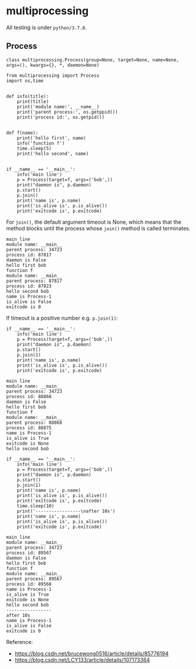 # multiprocessing

All testing is under `python/3.7.8`.

## Process

```
class multiprocessing.Process(group=None, target=None, name=None, args=(), kwargs={}, *, daemon=None)
```

```
from multiprocessing import Process
import os,time


def info(title):
    print(title)
    print('module name:', __name__)
    print('parent process:', os.getppid())
    print('process id:', os.getpid())


def f(name):
    print('hello first', name)
    info('function f')
    time.sleep(5)
    print('hello second', name)


if __name__ == '__main__':
    info('main line')
    p = Process(target=f, args=('bob',))
    print("daemon is", p.daemon)
    p.start()
    p.join()
    print('name is', p.name)
    print('is_alive is', p.is_alive())
    print('exitcode is', p.exitcode)
```
For `join()`, the default argument timeout is None, which means that the method blocks until the process whose `join()` method is called terminates. 

```
main line
module name: __main__
parent process: 34723
process id: 87817
daemon is False
hello first bob
function f
module name: __main__
parent process: 87817
process id: 87823
hello second bob
name is Process-1
is_alive is False
exitcode is 0
```
If timeout is a positive number e.g. `p.join(1)`:
```
if __name__ == '__main__':
    info('main line')
    p = Process(target=f, args=('bob',))
    print("daemon is", p.daemon)
    p.start()
    p.join(1)
    print('name is', p.name)
    print('is_alive is', p.is_alive())
    print('exitcode is', p.exitcode)
```

```
main line
module name: __main__
parent process: 34723
process id: 88868
daemon is False
hello first bob
function f
module name: __main__
parent process: 88868
process id: 88875
name is Process-1
is_alive is True
exitcode is None
hello second bob
```
```
if __name__ == '__main__':
    info('main line')
    p = Process(target=f, args=('bob',))
    print("daemon is", p.daemon)
    p.start()
    p.join(1)
    print('name is', p.name)
    print('is_alive is', p.is_alive())
    print('exitcode is', p.exitcode)
    time.sleep(10)
    print('-----------------\nafter 10s')
    print('name is', p.name)
    print('is_alive is', p.is_alive())
    print('exitcode is', p.exitcode)
```
```
main line
module name: __main__
parent process: 34723
process id: 89567
daemon is False
hello first bob
function f
module name: __main__
parent process: 89567
process id: 89568
name is Process-1
is_alive is True
exitcode is None
hello second bob
-----------------
after 10s
name is Process-1
is_alive is False
exitcode is 0
```



Reference:
- https://blog.csdn.net/brucewong0516/article/details/85776194
- https://blog.csdn.net/LCY133/article/details/107173364
